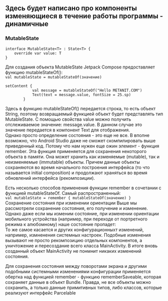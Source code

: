 ## Здесь будет написано про компоненты изменяющиеся в течение работы программы - динамичные  

### MutableState  
```
interface MutableState<T> : State<T> {
    override var value: T
}
```

Для создания объекта MutableState<T> Jetpack Compose предоставляет функцию mutableStateOf():  
`val mutableState = mutableStateOf(значение)`  
```
setContent {
            val message = mutableStateOf("Hello METANIT.COM")
            Text(text = message.value, fontSize = 25.sp)
        }
```
Здесь в функцию mutableStateOf() передается строка, то есть объект String, поэтому возвращаемый функцией объект будет представлять тип MutableState<String>. С помощью свойства value можно получить отслеживаемое значение: message.value. В данном случае это значение передается в компонент Text для отображения.  
Однако просто определение состояния - это еще не все. B вполне возможно, что Android Studio даже не сможет скомпилировать выше приведенный код. Потому что нам нужен еще ожин элемент - функция remember. Эта функция применяется для сохранения некоторого объекта в памяти. Она может хранить как изменяемые (mutable), так и неизменяемые (immutable) объекты. Причем данные объекты сохраняются во время начального построения интерфейса (то что называется initial composition) и продолжают храняться во время обновлений интерфейса (рекомпозиции).

Есть несколько способов применения функции remember в сочетании с функцией mutableStateOf. Самый распространенный:  
`val mutableState = remember { mutableStateOf(значение) }`  
Сохранение состояния при изменении ориентации
Выше мы рассмотрели сохранение состояния, его получение и изменение. Однако даже если мы изменим состояние, при изменении ориентации мобильного устройства (например, при переходе от портретного режима к алюбомному) наше состояние пропадет:  
То же самое касается и других конфигурационныхт изменений, например, измненения системных настроек. Подобные изменения вызывают не просто рекомпозицию отдельных компонентов, а уничтожение и пересоздание всего класса MainActivity. В итоге вновь созданный объект MainActivity не понмнит никаких изменений состояния.

Для сохранения состояния между поворотами экрана и другими подобными системными изменениями конфигурации применяется обертка над функцией remember - функцию rememberSaveable, которая сохраняет данные в объект Bundle. Правда, не все объекты можно сохранить, а только данные примитивных типов, либо классов, которые реализуют интерфейс Parcelable  
